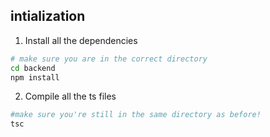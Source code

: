 ## intialization 
1. Install all the dependencies 
```bash
# make sure you are in the correct directory
cd backend
npm install 
```

2. Compile all the ts files 
```bash
#make sure you're still in the same directory as before! 
tsc
```
